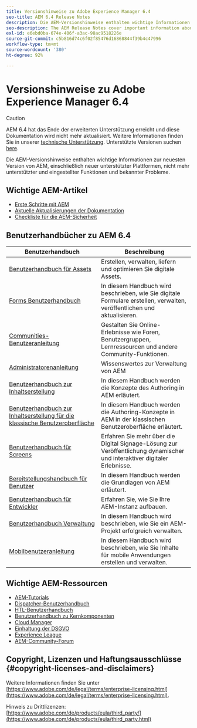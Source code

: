 ```yaml
---
title: Versionshinweise zu Adobe Experience Manager 6.4
seo-title: AEM 6.4 Release Notes
description: Die AEM-Versionshinweise enthalten wichtige Informationen zur neuesten Version von AEM, einschließlich neuer unterstützter Plattformen, nicht mehr unterstützter und eingestellter Funktionen und bekannter Probleme.
seo-description: The AEM Release Notes cover important information about the latest release of AEM, including what's new, supported platforms, deprecated and removed features, and known issues.
exl-id: e6ebd0ba-674e-406f-a3ac-98ac9518226e
source-git-commit: c5b816d74c6f02f85476d16868844f39b4c47996
workflow-type: tm+mt
source-wordcount: '380'
ht-degree: 92%

---
```


# Versionshinweise zu Adobe Experience Manager 6.4

>[!CAUTION]
>
>AEM 6.4 hat das Ende der erweiterten Unterstützung erreicht und diese Dokumentation wird nicht mehr aktualisiert. Weitere Informationen finden Sie in unserer [technische Unterstützung](https://helpx.adobe.com/de/support/programs/eol-matrix.html). Unterstützte Versionen suchen [here](https://experienceleague.adobe.com/docs/?lang=de).

Die AEM-Versionshinweise enthalten wichtige Informationen zur neuesten Version von AEM, einschließlich neuer unterstützter Plattformen, nicht mehr unterstützter und eingestellter Funktionen und bekannter Probleme.

## Wichtige AEM-Artikel

* [Erste Schritte mit AEM](https://helpx.adobe.com/de/experience-manager/get-started.html)
* [Aktuelle Aktualisierungen der Dokumentation](https://helpx.adobe.com/de/experience-manager/documentation-updates.html)
* [Checkliste für die AEM-Sicherheit](/help/sites-administering/security-checklist.md)

## Benutzerhandbücher zu AEM 6.4

| Benutzerhandbuch | Beschreibung |
|--- |---|
| [Benutzerhandbuch für Assets](/help/assets/home.md) | Erstellen, verwalten, liefern und optimieren Sie digitale Assets. |
| [Forms Benutzerhandbuch](/help/forms/home.md) | In diesem Handbuch wird beschrieben, wie Sie digitale Formulare erstellen, verwalten, veröffentlichen und aktualisieren. |
| [Communities-Benutzeranleitung](/help/communities/home.md) | Gestalten Sie Online-Erlebnisse wie Foren, Benutzergruppen, Lernressourcen und andere Community-Funktionen. |
| [Administratorenanleitung](/help/sites-administering/home.md) | Wissenswertes zur Verwaltung von AEM |
| [Benutzerhandbuch zur Inhaltserstellung](/help/sites-authoring/home.md) | In diesem Handbuch werden die Konzepte des Authoring in AEM erläutert. |
| [Benutzerhandbuch zur Inhaltserstellung für die klassische Benutzeroberfläche](/help/sites-classic-ui-authoring/home.md) | In diesem Handbuch werden die Authoring-Konzepte in AEM in der klassischen Benutzeroberfläche erläutert. |
| [Benutzerhandbuch für Screens](https://experienceleague.adobe.com/docs/experience-manager-screens/user-guide/aem-screens-introduction.html?lang=de) | Erfahren Sie mehr über die Digital Signage-Lösung zur Veröffentlichung dynamischer und interaktiver digitaler Erlebnisse. |
| [Bereitstellungshandbuch für Benutzer](/help/sites-deploying/home.md) | In diesem Handbuch werden die Grundlagen von AEM erläutert. |
| [Benutzerhandbuch für Entwickler](/help/sites-developing/home.md) | Erfahren Sie, wie Sie Ihre AEM-Instanz aufbauen. |
| [Benutzerhandbuch Verwaltung](/help/managing/home.md) | In diesem Handbuch wird beschrieben, wie Sie ein AEM-Projekt erfolgreich verwalten. |
| [Mobilbenutzeranleitung](/help/mobile/home.md) | In diesem Handbuch wird beschrieben, wie Sie Inhalte für mobile Anwendungen erstellen und verwalten. |

## Wichtige AEM-Ressourcen

* [AEM-Tutorials](https://helpx.adobe.com/de/experience-manager/kt/index/aem-6-4-videos.html)
* [Dispatcher-Benutzerhandbuch](https://experienceleague.adobe.com/docs/experience-manager-dispatcher/using/dispatcher.html?lang=de)
* [HTL-Benutzerhandbuch](https://experienceleague.adobe.com/docs/experience-manager-htl/using/overview.html?lang=de)
* [Benutzerhandbuch zu Kernkomponenten](https://experienceleague.adobe.com/docs/experience-manager-core-components/using/introduction.html?lang=de)
* [Cloud Manager](https://experienceleague.adobe.com/docs/experience-manager-cloud-manager/using/introduction-to-cloud-manager.html?lang=de)
* [Einhaltung der DSGVO](/help/managing/data-protection-and-privacy.md)
* [Experience League](https://experienceleague.adobe.com/?promoid=K42KVXHD&amp;mv=other&amp;lang=de#home)
* [AEM-Community-Forum](https://experienceleaguecommunities.adobe.com/t5/adobe-experience-manager/ct-p/adobe-experience-manager-community?profile.language=de)

## Copyright, Lizenzen und Haftungsausschlüsse {#copyright-licenses-and-disclaimers}

Weitere Informationen finden Sie unter [https://www.adobe.com/de/legal/terms/enterprise-licensing.html](https://www.adobe.com/de/legal/terms/enterprise-licensing.html).

Hinweis zu Drittlizenzen: [https://www.adobe.com/de/products/eula/third_party/](https://www.adobe.com/de/products/eula/third_party.html)
